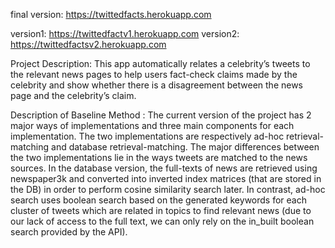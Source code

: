 final version: https://twittedfacts.herokuapp.com 

version1: https://twittedfactv1.herokuapp.com 
version2: https://twittedfactsv2.herokuapp.com

Project Description: This app automatically relates a celebrity’s tweets to the relevant news pages to help users fact-check claims made by the celebrity and show whether there is a disagreement between the news page and the celebrity’s claim.

Description of Baseline Method : The current version of the project has 2 major ways of implementations and three main components for each implementation. The two implementations are respectively ad-hoc retrieval-matching and database retrieval-matching. The major differences between the two implementations lie in the ways tweets are matched to the news sources. In the database version, the full-texts of news are retrieved using newspaper3k and converted into inverted index matrices (that are stored in the DB) in order to perform cosine similarity search later. In contrast, ad-hoc search uses boolean search based on the generated keywords for each cluster of tweets which are related in topics to find relevant news (due to our lack of access to the full text, we can only rely on the in_built boolean search provided by the API).




